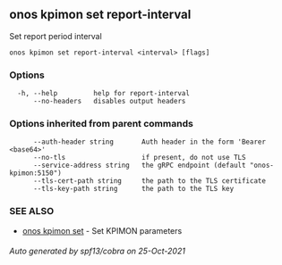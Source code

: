 ## onos kpimon set report-interval

Set report period interval

```
onos kpimon set report-interval <interval> [flags]
```

### Options

```
  -h, --help         help for report-interval
      --no-headers   disables output headers
```

### Options inherited from parent commands

```
      --auth-header string       Auth header in the form 'Bearer <base64>'
      --no-tls                   if present, do not use TLS
      --service-address string   the gRPC endpoint (default "onos-kpimon:5150")
      --tls-cert-path string     the path to the TLS certificate
      --tls-key-path string      the path to the TLS key
```

### SEE ALSO

* [onos kpimon set](onos_kpimon_set.md)	 - Set KPIMON parameters

###### Auto generated by spf13/cobra on 25-Oct-2021

